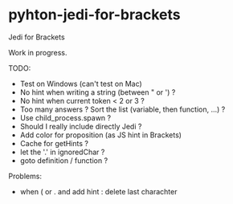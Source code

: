 pyhton-jedi-for-brackets
========================
Jedi for Brackets


Work in progress.


TODO:
* Test on Windows (can't test on Mac)
* No hint when writing a string (between " or ') ?
* No hint when current token < 2 or 3 ?
* Too many answers ? Sort the list (variable, then function, ...) ?
* Use child_process.spawn ?
* Should I really include directly Jedi ?
* Add color for proposition (as JS hint in Brackets)
* Cache for getHints ?
* let the '.' in ignoredChar ?
* goto definition / function ?

Problems:
* when ( or . and add hint : delete last charachter